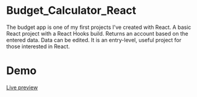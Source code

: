 # Budget_Calculator_React

The budget app is one of my first projects I've created with React. A basic React project with a React Hooks build. Returns an account based on the entered data. Data can be edited. It is an entry-level, useful project for those interested in React.

# Demo

<a href="https://furkan-goregen-1995.github.io/Budget_Calculator_React/">Live preview</a>

